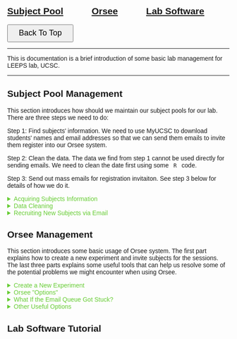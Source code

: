 <html>
<head>
<meta name="viewport" content="width=device-width, initial-scale=1">
<style>
body {
  margin: 0;
  font-family: Arial, Helvetica, sans-serif;
}

.top-container {
  background-color: #f1f1f1;
  padding: 30px;
  text-align: center;
}

.header {
  padding: 10px 16px;
  background: #FFFFFF;
  color: #000000;
}

.content {
  padding: 16px;
}

.sticky {
  position: fixed;
  top: 0;
  width: 100%;
}

.sticky + .content {
  padding-top: 102px;
}

.back-to-top {
  position: fixed;
  right: 2rem;
  bottom: 2rem;
}

</style>
</head>

<body>

<a name="top"></a>

<div class="header" id="myHeader">
  <h2> <a href="#subject_pool_management">Subject Pool</a> &nbsp; &nbsp; &nbsp; &nbsp; &nbsp; <a href="#orsee_management">Orsee</a> &nbsp; &nbsp; &nbsp; &nbsp; &nbsp;
  <a href="#lab_software_tutorial">Lab Software</a> </h2> 
</div>

<button href="#top" class="back-to-top" style="height: 40px; width: 150px">  <font size="+1">Back To Top</font> </button>

<script>
window.onscroll = function() {myFunction()};

var header = document.getElementById("myHeader");
var sticky = header.offsetTop;

function myFunction() {
  if (window.pageYOffset > sticky) {
    header.classList.add("sticky");
  } else {
    header.classList.remove("sticky");
  }
}
</script>


</body>
</html>

--- 

This is documentation is a brief introduction of some basic lab management for LEEPS lab, UCSC. 

--- 

<div class="content" id="subject_pool_management">
<h2>Subject Pool Management</h2>  </div>

This section introduces how should we maintain our subject pools for our lab. There are three steps we need to do:

Step 1: Find subjects' information. We need to use MyUCSC to download students' names and email addresses so that we can send them emails to invite them register into our Orsee system. 

Step 2: Clean the data. The data we find from step 1 cannot be used directly for sending emails. We need to clean the date first using some <code> R </code> code. 

Step 3: Send out mass emails for registration invitaiton. See step 3 below for details of how we do it.

<details><summary style="color:#66CC33;">   Acquiring Subjects Information </summary>
<p>

<p>
First of all, go to "My UCSC". On the top, change “student homepage” to “faculty homepage”. See below:
</p>

<p align="center">
    <img style="max-width: 400px; height: auto; " src="pictures/myucsc1.png">
</p>

<p>
Then click on “Faculty Center”:
</p>

<p align="center">
    <img style="max-width: 500px; height: auto; " src="pictures/myucsc2.png">
</p>

<p>
Then From “My schedule”, find out the class number. Go to “search all class rosters”, enter that class number (be careful with the terms, search the right terms you are looking for, otherwise there is not result). You’ll see the list of all students in that class. On the same page, you will find a option to download students' information as an excel sheet, click that to download it. See below:
</p>

<p align="center">
    <img style="max-width: 500px; height: auto; " src="pictures/myucsc3.png">
</p>

<p>
Now you have downloaded the data you need. Go to next section "Data Cleaning" to find the <code>R</code> code to clean the data.
</p>

</p>
</details>

<details><summary style="color:#66CC33;" >  Data Cleaning </summary>
<p>

<p>
First of all, you need to re-save all the downloaded data to <code>.csv</code> file. Then follow the <code>R</code> code below to clean the data.
</p>

<pre>
  <code class = "language-r">
# First, read your .csv data in R (two examples below):
dta_1 <- read.csv(file = 'D:/zwang/Research/Leeps Lab/2023-winter-recruiting/data/all_data/Econ1.csv')
dta_2 <- read.csv(file = 'D:/zwang/Research/Leeps Lab/2023-winter-recruiting/data/all_data/Econ2.csv')

# After uploading your data to R, combine them together: 
dta <- rbind(dta_1,dta_2)

# Next, exclude duplicated students:
dta_unique <- dta[!duplicated(dta$ID), ]

# You don't need all the columns:
dta_unique <- dta_unique[c(-1,-2,-7,-8,-9,-11,-12,-13)]

  </code>
</pre>

<p>
<code>dta_1</code> and <code>dta_2</code> in the above code are data of Econ 1 and Econ 2. Of course, you will find a lot more classes than that. Say, you've found 100 classes from all different majors in total; each class has, on average, 200 students. In this case, your <code>dta_unique</code> will have approximately (but less than, due to excluding duplicated id) 20,000 unrepreated students. 
</p>

<p>
The following <code>R</code> explains how to divide them into smaller <code>.csv</code> files that contain only 300 students each. When sending mass emails (see next section), you might want to constrain the number of emails to send out each day to 300, otherwise, google might automatically categorize the emails as spam.
</p>

<pre>
  <code class = "language-r">
# Your dta_unique contains tens of thousands of students. First, shuffle all your students id:
dta_unique <- dta_unique[sample(nrow(dta_unique)),]

# Then save the first 300 students into another separate .csv file and call it students_s1:
students_s1 <- dta_unique[1:300,]

# Right below the above code, add your own name and email (in this example, I add myself Zhaoqi as one of the receivers), Kristian's email, and leeps lab's email into the .csv file:
library(tidyverse)
students_s1 <- students_s1 %>% 
  add_row(ID = 1000000, First.Name="Zhaoqi", Middle.Name="", Last.Name = "Wang",
          Level="", Gender..Pronoun="", Email.Address="zwang153@ucsc.edu")
students_s1 <- students_s1 %>% 
  add_row(ID = 1000000, First.Name="Kristian", Middle.Name="", Last.Name = "Lopez Vargas",
          Level="", Gender..Pronoun="", Email.Address="klopezva@ucsc.edu")
students_s1 <- students_s1 %>% 
  add_row(ID = 1000000, First.Name="Leeps", Middle.Name="", Last.Name = "Lab",
          Level="", Gender..Pronoun="", Email.Address="leeps@ucsc.edu")

# After adding the above three new contacts, save the .csv file:
write.csv(students_s1,"D:/zwang/Research/Leeps Lab/2023-winter-recruiting/data/combined_data/students_s1.csv", row.names = FALSE)

  </code>
</pre>

<p>
The above code explains steps to divide the first 300 students into a new <code>.csv</code> file. Of course, you need to repeat that many times until you divide all your <code>dta_unique</code> into many separate <code>.csv</code> files. Those files, named as "students_s1", "students_s2", "students_s3", and so on, are the <code>.csv</code> you need to use to send out mass emails each day. 
</p>

<p>
Note that adding your own email is necessary because you need to receive the email everyday yourself to check if the email was sent successfully. Including Kristian and Leeps as well so that they are both informed.
</p>

<p>
Now, you have all the data ready. Follow the steps in next section to send out mass emails everyday.
</p>

</p>
</details>

<details><summary style="color:#66CC33;">Recruiting New Subjects via Email</summary>
<p>

<p>
We use <a href="https://ucsantacruz.co1.qualtrics.com/">Qualtrics Website</a> to send out the emails. Click the link and you need to login using the following user id and password:
</p>

<p>ID: leeps <br> Password: "You know it..."</p>

<p>Follow the steps to prepare and send the emails.</p>

<p>1. Prepare Emails</p>
<p>1.1 Go to Directories</p>

<p align="center">
    <img style="max-width: 600px; height: auto; " src="pictures/email1.png">
</p>

<p>1.2. Click on "Create a List"</p>

<p align="center">
    <img style="max-width: 900px; height: auto; " src="pictures/email2.png">
</p>

<p>1.3. Assign it a name describing the current number of batch</p>

<p align="center">
    <img style="max-width: 600px; height: auto; " src="pictures/email3.png">
</p>

<p>1.4. Choose Upload a File </p>

<p align="center">
    <img style="max-width: 600px; height: auto; " src="pictures/email4.png">
</p>

<p>1.5. Choose the right delimiter</p>

<p align="center">
    <img style="max-width: 600px; height: auto; " src="pictures/email5.png">
</p>


<p>1.6. For the First/LastName and Email fields, choose manually their respective categories and click on Upload the File. </p>

<p align="center">
    <img style="max-width: 600px; height: auto; " src="pictures/email6.png">
</p>

<p>1.7. Click on Add your contacts. </p>

<p align="center">
    <img style="max-width: 600px; height: auto; " src="pictures/email7.png">
</p>

<p> 2. Sending the emails </p>
<p> 2.1. Go to the Test project from Qualtrics. </p>

<p align="center">
    <img style="max-width: 1000px; height: auto; " src="pictures/email8.png">
</p>

<p>2.2. Click on Distributions. </p>

<p align="center">
    <img style="max-width: 600px; height: auto; " src="pictures/email9.png">
</p>

<p> 2.3. Click on Emails. </p>

<p align="center">
    <img style="max-width: 600px; height: auto; " src="pictures/email10.png">
</p>

<p> 2.4. Click on Compose email. </p>

<p align="center">
    <img style="max-width: 1000px; height: auto; " src="pictures/email11.png">
</p>

<p>2.5. Fill the requested fields with its respective information. </p>

<p align="center">
    <img style="max-width: 1000px; height: auto; " src="pictures/email12.png">
</p>

<p>2.6. Choose the contacts you would like to send the email to. </p>

<p align="center">
    <img style="max-width: 1000px; height: auto; " src="pictures/email13.png">
</p>

<p> 2.7. Choose when to send the email and send the email. </p>

</p>
</details>

<div class="content" id="orsee_management">
<h2>Orsee Management</h2>  </div>

This section introduces some basic usage of Orsee system. The first part explains how to create a new experiment and invite subjects for the sessions. The last three parts explains some useful tools that can help us resolve some of the potential problems we might encounter when using Orsee. 

<details><summary style="color:#66CC33;"> Create a New Experiment </summary>
<p>


<p> 1. Login to Leeps Lab ORSEE.3. Then Click Experiments_My Experiments: </p>

<p align="center">
    <img style="max-width: 1500px; height: auto; " src="pictures/orsee_recruit1.png">
</p>

<p> 2. If you are starting a new project with a new game, click “Add new experiment” at the center top of “My Experiment” box. Then you will reach the following pic. </p>

<p align="center">
    <img style="max-width: 1000px; height: auto; " src="pictures/orsee_recruit2.png">
</p>

<p> You can enter “Internal name” and “Public name” for your new project’s game and click “Add”. </p>

<p> 3. If you want to run more experiments for existing projects (game), then in step 1, click the name of that project. Here I use None Bayesian Game as an example. Click “None Bayesian Game” and go to the following picture. </p>

<p align="center">
    <img style="max-width: 1000px; height: auto; " src="pictures/orsee_recruit3.png">
</p>

<p> Here, you can see how many experiments you’ve done for this project and the time of each experiment. If you plan to do another new experiment for this project, at “Sessions” box, click “Create new” to go next step. </p>

<p align="center">
    <img style="max-width: 1000px; height: auto; " src="pictures/orsee_recruit4.png">
</p>

<p> 4. Set the time you want for this experiment. For “Send session reminder email”, set “when as many participants registered as needed, else manually” so that it will send remind email to registered participants.

“Required participants” is how many subjects you need for this experiment.

“Reserve participants” is 2 or 3 extra participants in case required ones are not all coming. (We might need to reserve more participants after the pandemic)

“Signup deadline (hours before start)”: set this “0” so that they can register and come anytime they want even if it’s 1 min before the game.

“Session status”: when you are done with the above settings, set this “live”. (default is “planned”, but set it to “live”).

Then click “Add”. </p>

<p> 5. Then go back to step 3, which is the main page for None Bayesian Game. Go to “Participants” box and click “Send invitation emails”, which shows below. </p>

<p align="center">
    <img style="max-width: 1000px; height: auto; " src="pictures/orsee_recruit5.png">
</p>

<p> 6. Now you’ve reached the following figure. Don’t worry about anything, just click the very last button. 

You are all set! </p>

<p align="center">
    <img style="max-width: 1000px; height: auto; " src="pictures/orsee_recruit6.png">
</p>

</p>
</details>

<details><summary style="color:#66CC33;" > Orsee "Options" </summary>
<p>

<p> "Options" in Orsee provide many tools for us to manage the Orsee system. Click that and go to the next a few sections to see what problems it can help us with. </p>

<p align="center">
    <img style="max-width: 1000px; height: auto; " src="pictures/orsee_tools1.png">
</p>

</p>
</details>

<details><summary style="color:#66CC33;" > What If the Email Queue Got Stuck? </summary>
<p>

<p> Go to "Options" and find the following "System Setup". 
</p>

<p align="center">
    <img style="max-width: 1000px; height: auto; " src="pictures/orsee_tools2.png">
</p>

<p> Click "Regular Tasks (cron)".

Then from the figure below, find "process_mail_queue" and click "Run Now". This might help force the email to be sent out.
</p>

<p align="center">
    <img style="max-width: 500px; height: auto; " src="pictures/orsee_tools3.png">
</p>

</p>
</details>

<details><summary style="color:#66CC33;" > Other Useful Options </summary>
<p>

<p> Go to "Option", under "Communication and site content" (see figure below), we can change public content (what participants see from the orsee public website). Also, "Email Templates" is also helpful, we can use that to change email contents for each experiments. You can change the experiment type (online or in-person), change what you want to say in the reminder email, and so on. </p>

<p align="center">
    <img style="max-width: 1000px; height: auto; " src="pictures/orsee_tools4.png">
</p>

</p>
</details>

<div class="content" id="lab_software_tutorial">
<h2>Lab Software Tutorial</h2>  </div>

